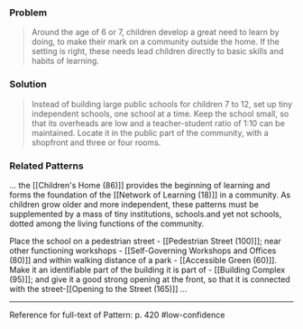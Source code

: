 ### Problem
>Around the age of 6 or 7, children develop a great need to learn by doing, to make their mark on a community outside the home. If the setting is right, these needs lead children directly to basic skills and habits of learning.

### Solution
>Instead of building large public schools for children 7 to 12, set up tiny independent schools, one school at a time. Keep the school small, so that its overheads are low and a teacher-student ratio of 1:10 can be maintained. Locate it in the public part of the community, with a shopfront and three or four rooms.

### Related Patterns
... the [[Children's Home (86)]] provides the beginning of learning and forms the foundation of the [[Network of Learning (18)]] in a community. As children grow older and more independent, these patterns must be supplemented by a mass of tiny institutions, schools.and yet not schools, dotted among the living functions of the community.

Place the school on a pedestrian street - [[Pedestrian Street (100)]]; near other functioning workshops - [[Self-Governing Workshops and Offices (80)]] and within walking distance of a park - [[Accessible Green (60)]]. Make it an identifiable part of the building it is part of - [[Building Complex (95)]]; and give it a good strong opening at the front, so that it is connected with the street-[[Opening to the Street (165)]] ...

---
Reference for full-text of Pattern: p. 420 #low-confidence 